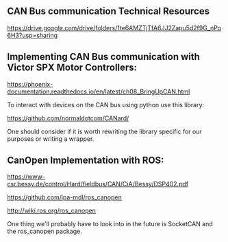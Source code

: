 <h2> CAN Bus communication Technical Resources </h2>

https://drive.google.com/drive/folders/1te6AMZTjTfA6JJ2Zapu5d2f9G_nPo6H3?usp=sharing


<h2>Implementing CAN Bus communication with Victor SPX Motor Controllers: </h2>

https://phoenix-documentation.readthedocs.io/en/latest/ch08_BringUpCAN.html

To interact with devices on the CAN bus using python use this library: 

https://github.com/normaldotcom/CANard/

One should consider if it is worth rewriting the library specific for our purposes or writing a wrapper.

<h2>CanOpen Implementation with ROS:</h2>

https://www-csr.bessy.de/control/Hard/fieldbus/CAN/CiA/Bessy/DSP402.pdf

https://github.com/ipa-mdl/ros_canopen

http://wiki.ros.org/ros_canopen

One thing we'll probably have to look into in the future is SocketCAN and the ros_canopen package. 
